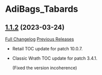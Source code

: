 # AdiBags_Tabards

## [1.1.2](https://github.com/ZelionGG/AdiBags_Tabards/tree/v1.1.2) (2023-03-24)

[Full Changelog](https://github.com/ZelionGG/AdiBags_Tabards/compare/v1.1.1...v1.1.2) [Previous Releases](https://github.com/ZelionGG/AdiBags_Tabards/releases)

- Retail TOC update for patch 10.0.7.
- Classic Wrath TOC update for patch 3.4.1.

  (Fixed the version incoherence)
